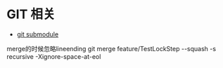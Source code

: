 # GIT 相关

- [git submodule](./git/submodule.md)

merge的时候忽略lineending
git merge feature/TestLockStep --squash -s recursive -Xignore-space-at-eol
